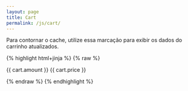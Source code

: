 ```yaml
---
layout: page
title: Cart
permalink: /js/cart/
---
```


Para contornar o cache, utilize essa marcação para exibir os dados do carrinho atualizados.

{% highlight html+jinja %}
{% raw %}

<span data-cart="amount">{{ cart.amount }}</span>
<span data-cart="price">{{ cart.price }}</span>

{% endraw %}
{% endhighlight %}
